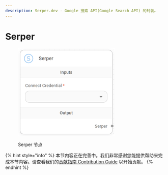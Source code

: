 ```yaml
---
description: Serper.dev - Google 搜索 API(Google Search API) 的封装。
---
```


# Serper

<figure><img src="../../../.gitbook/assets/image (11) (1) (1).png" alt="" width="305"><figcaption><p>Serper 节点</p></figcaption></figure>

{% hint style="info" %}
本节内容正在完善中。我们非常感谢您能提供帮助来完成本节内容。请查看我们的[贡献指南 Contribution Guide](../../../contributing/) 以开始贡献。
{% endhint %}